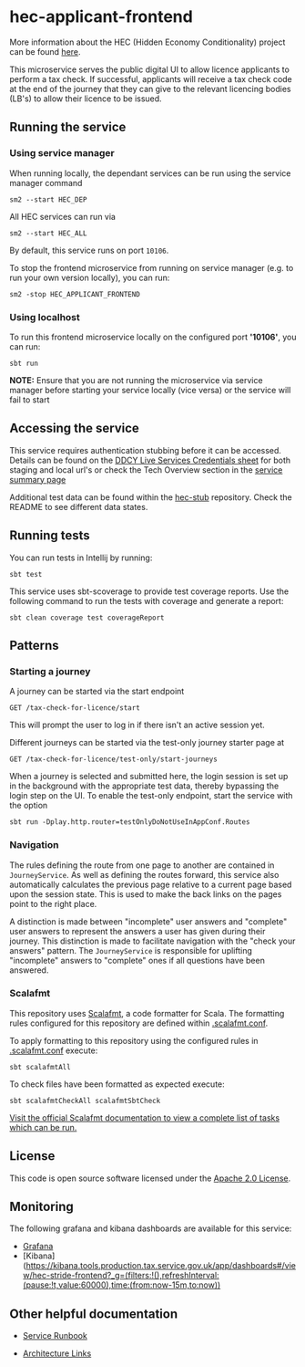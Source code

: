 
# hec-applicant-frontend
More information about the HEC (Hidden Economy Conditionality) project can be found [here](https://www.gov.uk/government/publications/new-tax-checks-on-licence-renewal-applications).

This microservice serves the public digital UI to allow licence applicants to perform a tax check. If 
successful, applicants will receive a tax check code at the end of the journey that they can give 
to the relevant licencing bodies (LB's) to allow their licence to be issued.

## Running the service

### Using service manager

When running locally, the dependant services can be run using the service manager command
```
sm2 --start HEC_DEP
```
All HEC services can run via
```
sm2 --start HEC_ALL
```
By default, this service runs on port `10106`.

To stop the frontend microservice from running on service manager (e.g. to run your own version locally), you can run:

```
sm2 -stop HEC_APPLICANT_FRONTEND
```


### Using localhost

To run this frontend microservice locally on the configured port **'10106'**, you can run:

```
sbt run 
```

**NOTE:** Ensure that you are not running the microservice via service manager before starting your service locally (vice versa)
or the service will fail to start

## Accessing the service

This service requires authentication stubbing before it can be accessed. Details can be found on the
[DDCY Live Services Credentials sheet](https://docs.google.com/spreadsheets/d/1ecLTROmzZtv97jxM-5LgoujinGxmDoAuZauu2tFoAVU/edit?gid=1186990023#gid=1186990023)
for both staging and local url's or check the Tech Overview section in the
[service summary page](https://confluence.tools.tax.service.gov.uk/display/ELSY/HEC+Service+Summary)

Additional test data can be found within the [hec-stub](https://github.com/hmrc/hec-stubs) repository.
Check the README to see different data states.


## Running tests

You can run tests in Intellij by running:

```
sbt test
```

This service uses sbt-scoverage to provide test coverage reports.
Use the following command to run the tests with coverage and generate a report:

```
sbt clean coverage test coverageReport
```

## Patterns 

### Starting a journey
A journey can be started via the start endpoint
```
GET /tax-check-for-licence/start
```
This will prompt the user to log in if there isn't an active session yet. 

Different journeys can be started via the test-only journey starter page at
```
GET /tax-check-for-licence/test-only/start-journeys
```
When a journey is selected and submitted here, the login session is set up in the background with the appropriate
test data, thereby bypassing the login step on the UI. To enable the test-only endpoint, start the service with 
the option
```
sbt run -Dplay.http.router=testOnlyDoNotUseInAppConf.Routes
```

### Navigation
The rules defining the route from one page to another are contained in `JourneyService`. As well as defining the routes
forward, this service also automatically calculates the previous page relative to a current page based upon the session 
state. This is used to make the back links on the pages point to the right place. 

A distinction is made between "incomplete" user answers and "complete" user answers to represent the answers a user has
given during their journey. This distinction is made to facilitate navigation with the "check your answers" pattern. The
`JourneyService` is responsible for uplifting "incomplete" answers to "complete" ones if all questions have been 
answered. 

### Scalafmt
This repository uses [Scalafmt](https://scalameta.org/scalafmt/), a code formatter for Scala. The formatting rules configured for this repository are defined within [.scalafmt.conf](.scalafmt.conf).

To apply formatting to this repository using the configured rules in [.scalafmt.conf](.scalafmt.conf) execute:

 ```
 sbt scalafmtAll
 ```

To check files have been formatted as expected execute:

 ```
 sbt scalafmtCheckAll scalafmtSbtCheck
 ```

[Visit the official Scalafmt documentation to view a complete list of tasks which can be run.](https://scalameta.org/scalafmt/docs/installation.html#task-keys)

## License

This code is open source software licensed under the [Apache 2.0 License]("http://www.apache.org/licenses/LICENSE-2.0.html").


## Monitoring

The following grafana and kibana dashboards are available for this service:

* [Grafana](https://grafana.tools.production.tax.service.gov.uk/d/hec-applicant-frontend/hec-applicant-frontend?orgId=1&from=now-24h&to=now&timezone=browser&var-ecsServiceName=ecs-hec-applicant-frontend-public-Service-Ebnh29NnjLfB&var-ecsServicePrefix=ecs-hec-applicant-frontend-public&refresh=15m)
* [Kibana](https://kibana.tools.production.tax.service.gov.uk/app/dashboards#/view/hec-stride-frontend?_g=(filters:!(),refreshInterval:(pause:!t,value:60000),time:(from:now-15m,to:now))




## Other helpful documentation

* [Service Runbook](https://confluence.tools.tax.service.gov.uk/display/ELSY/Hidden+Economy+Conditionality+%28HEC%29+Runbook)

* [Architecture Links](https://kibana.tools.production.tax.service.gov.uk/app/dashboards#/view/hec-applicant-frontend?_g=(filters:!(),refreshInterval:(pause:!t,value:60000),time:(from:now-15m,to:now)))